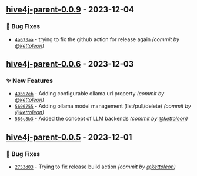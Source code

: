 
## [hive4j-parent-0.0.9] - 2023-12-04
### :bug: Bug Fixes
- [`4a673aa`](https://github.com/kettoleon/hive4j/commit/4a673aafb205373224cf6b274c7b43d76bcf60e6) - trying to fix the github action for release again *(commit by [@kettoleon](https://github.com/kettoleon))*


## [hive4j-parent-0.0.6] - 2023-12-03
### :sparkles: New Features
- [`49b57eb`](https://github.com/kettoleon/hive4j/commit/49b57eb1da43665e79f944787f9ee494b9a1d279) - Adding configurable ollama.url property *(commit by [@kettoleon](https://github.com/kettoleon))*
- [`5606755`](https://github.com/kettoleon/hive4j/commit/560675509aabd514d896b97e460c7b49514bc69f) - Adding ollama model management (list/pull/delete) *(commit by [@kettoleon](https://github.com/kettoleon))*
- [`586c8b3`](https://github.com/kettoleon/hive4j/commit/586c8b31f93a71fac9ddec0b67c3f787c6c1d4f3) - Added the concept of LLM backends *(commit by [@kettoleon](https://github.com/kettoleon))*


## [hive4j-parent-0.0.5] - 2023-12-01
### :bug: Bug Fixes
- [`2753d03`](https://github.com/kettoleon/hive4j/commit/2753d035a47e6d6f8ed4e2a1db8c3ed38415656e) - Trying to fix release build action *(commit by [@kettoleon](https://github.com/kettoleon))*


[hive4j-parent-0.0.5]: https://github.com/kettoleon/hive4j/compare/hive4j-parent-0.0.4...hive4j-parent-0.0.5
[hive4j-parent-0.0.6]: https://github.com/kettoleon/hive4j/compare/hive4j-parent-0.0.5...hive4j-parent-0.0.6
[hive4j-parent-0.0.9]: https://github.com/kettoleon/hive4j/compare/hive4j-parent-0.0.8...hive4j-parent-0.0.9